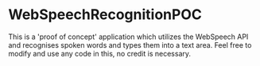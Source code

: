 # WebSpeechRecognitionPOC

This is a 'proof of concept' application which utilizes the WebSpeech API and recognises spoken words and types them into a text area.
Feel free to modify and use any code in this, no credit is necessary.
